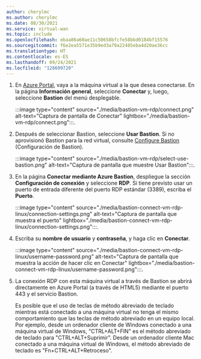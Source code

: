 ```yaml
---
author: cherylmc
ms.author: cherylmc
ms.date: 08/30/2021
ms.service: virtual-wan
ms.topic: include
ms.openlocfilehash: ebaa86a60ae11c50658bfcfe58bbd0184bf15576
ms.sourcegitcommit: f6e2ea5571e35b9ed3a79a22485eba4d20ae36cc
ms.translationtype: HT
ms.contentlocale: es-ES
ms.lasthandoff: 09/24/2021
ms.locfileid: "128699720"
---
```

1. En [Azure Portal](https://portal.azure.com), vaya a la máquina virtual a la que desea conectarse. En la página **Información general**, seleccione **Conectar** y, luego, seleccione **Bastion** del menú desplegable.

   :::image type="content" source="./media/bastion-vm-rdp/connect.png" alt-text="Captura de pantalla de Conectar" lightbox="./media/bastion-vm-rdp/connect.png":::.

1. Después de seleccionar Bastion, seleccione **Usar Bastion**. Si no aprovisionó Bastion para la red virtual, consulte [Configure Bastion](../articles/bastion/quickstart-host-portal.md) (Configuración de Bastion).

   :::image type="content" source="./media/bastion-vm-rdp/select-use-bastion.png" alt-text="Captura de pantalla que muestre Usar Bastion":::.

1. En la página **Conectar mediante Azure Bastion**, despliegue la sección **Configuración de conexión** y seleccione **RDP**. Si tiene previsto usar un puerto de entrada diferente del puerto RDP estándar (3389), escriba el **Puerto**.

   :::image type="content" source="./media/bastion-connect-vm-rdp-linux/connection-settings.png" alt-text="Captura de pantalla que muestra el puerto" lightbox="./media/bastion-connect-vm-rdp-linux/connection-settings.png":::.

1. Escriba su **nombre de usuario** y **contraseña**, y haga clic en **Conectar**.

   :::image type="content" source="./media/bastion-connect-vm-rdp-linux/username-password.png" alt-text="Captura de pantalla que muestra la acción de hacer clic en Conectar" lightbox="./media/bastion-connect-vm-rdp-linux/username-password.png":::.

1. La conexión RDP con esta máquina virtual a través de Bastion se abrirá directamente en Azure Portal (a través de HTML5) mediante el puerto 443 y el servicio Bastion. 

   Es posible que el uso de teclas de método abreviado de teclado mientras está conectado a una máquina virtual no tenga el mismo comportamiento que las teclas de método abreviado en un equipo local. Por ejemplo, desde un ordenador cliente de Windows conectado a una máquina virtual de Windows, "CTRL+ALT+FIN" es el método abreviado de teclado para "CTRL+ALT+Suprimir". Desde un ordenador cliente Mac conectado a una máquina virtual de Windows, el método abreviado de teclado es "Fn+CTRL+ALT+Retroceso".